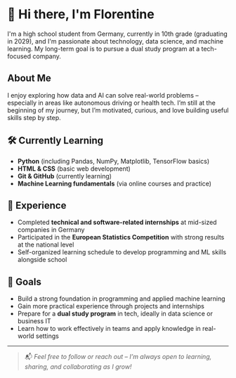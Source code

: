 # 👋 Hi there, I'm Florentine

I'm a high school student from Germany, currently in 10th grade (graduating in 2029), and I'm passionate about technology, data science, and machine learning. My long-term goal is to pursue a dual study program at a tech-focused company.

## About Me

I enjoy exploring how data and AI can solve real-world problems – especially in areas like autonomous driving or health tech. I’m still at the beginning of my journey, but I’m motivated, curious, and love building useful skills step by step.

## 🛠️ Currently Learning

- **Python** (including Pandas, NumPy, Matplotlib, TensorFlow basics)
- **HTML & CSS** (basic web development)
- **Git & GitHub** (currently learning)
- **Machine Learning fundamentals** (via online courses and practice)

## 🧪 Experience

- Completed **technical and software-related internships** at mid-sized companies in Germany
- Participated in the **European Statistics Competition** with strong results at the national level
- Self-organized learning schedule to develop programming and ML skills alongside school

## 🎯 Goals

- Build a strong foundation in programming and applied machine learning
- Gain more practical experience through projects and internships
- Prepare for a **dual study program** in tech, ideally in data science or business IT
- Learn how to work effectively in teams and apply knowledge in real-world settings

---

> 📬 _Feel free to follow or reach out – I’m always open to learning, sharing, and collaborating as I grow!_
